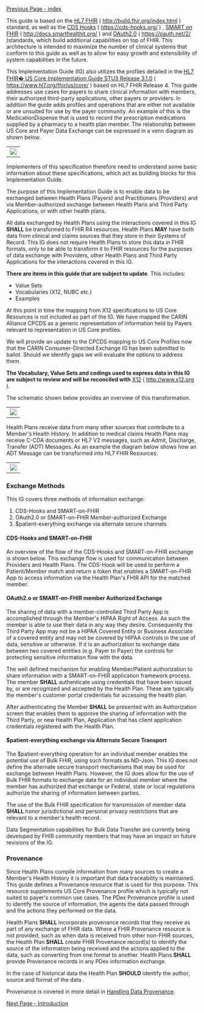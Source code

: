 <!-- Overview.md {% comment %}
*****************************************************************************************
*                            WARNING: DO NOT EDIT THIS FILE                             *
*                                                                                       *
* This file is generated by SUSHI. Any edits you make to this file will be overwritten. *
*                                                                                       *
* To change the contents of this file, edit the original source file at:                *
* ig-data/input/pagecontent/Overview.md                                                 *
*****************************************************************************************
{% endcomment %} -->
[Previous Page - index](index.html)

This guide is based on the [HL7 FHIR](http://build.fhir.org/index.html) ( http://build.fhir.org/index.html ) standard, as well as the [CDS Hooks](https://cds-hooks.org/) ( https://cds-hooks.org/ ) ,  [SMART on FHIR](http://docs.smarthealthit.org/) ( http://docs.smarthealthit.org/ ) and [OAuth2.0](https://oauth.net/2/) ( https://oauth.net/2/ )standards, which build additional capabilities on top of FHIR. This architecture is intended to maximize the number of clinical systems that conform to this guide as well as to allow for easy growth and extensibility of system capabilities in the future.

This Implementation Guide (IG) also utilizes the profiles detailed in the [HL7 FHIR� US Core Implementation Guide STU3 Release 3.1.0](https://www.hl7.org/fhir/us/core/) ( https://www.hl7.org/fhir/us/core/ ) based on HL7 FHIR Release 4. This guide addresses use cases for payers to share clinical information with members, their authorized third-party applications, other payers or providers. In addition the guide adds profiles and operations that are either not available or are unsuited for use by the payer community. An example of this is the MedicationDispense that is used to record the prescription medications supplied by a pharmacy to a health plan member. The relationship between US Core and Payer Data Exchange can be expressed in a venn diagram as shown below.

<table><tr><td><img width="100%" height="auto" src="PDEXandUSCoreRelationship-v2.png" /></td></tr></table>
  
Implementers of this specification therefore need to understand some basic information about these specifications, which act as building blocks for this Implementation Guide.

The purpose of this Implementation Guide is to enable data to be exchanged between Health Plans (Payers) and Practitioners (Providers) and via Member-authorized exchange between Health Plans and Third Party Applications, or with other health plans. 

All data exchanged by Health Plans using the interactions covered in this IG **SHALL** be transformed to FHIR R4 resources.  Health Plans **MAY** have both data from clinical and claims sources that they store in their Systems of Record. This IG does not require Health Plans to store this data in FHIR formats, only to be able to transform it to FHIR resources for the purposes of data exchange with Providers, other Health Plans and Third Party Applications for the interactions covered in this IG.

**There are items in this guide that are subject to update**. This includes:
- Value Sets
- Vocabularies (X12, NUBC etc.)
- Examples

At this point in time the mapping from X12 specifications to US Core Resources is not included as part of the IG. We have mapped the CARIN Alliance CPCDS as a generic representation of information held by Payers relevant to representation in US Core profiles.

We will provide an update to the CPCDS mapping to US Core Profiles now that the CARIN Consumer-Directed Exchange IG has been submitted to ballot. Should we identify gaps we will evaluate the options to address them.

**The Vocabulary, Value Sets and codings used to express data in this IG are subject to review and will be reconciled with**   [X12](http://www.x12.org) ( http://www.x12.org ).  

The schematic shown below provides an overview of this transformation.

<table><tr><td><img width="100%" height="auto" src="Payer-Admin-Financial-Clinical-Data-interchange.png" /></td></tr></table>

Health Plans receive data from many other sources that contribute to a Member's Health History. In addition to medical claims Health Plans may receive C-CDA documents or HL7 V2 messages, such as Admit, Discharge, Transfer (ADT) Messages. As an example the diagram below shows how an ADT Message can be transformed into HL7 FHIR Resources:

<table><tr><td><img width="100%" height="auto" src="MappingFromV2toFHIR.png" /></td></tr></table>

### Exchange Methods

This IG covers three methods of information exchange:
1. CDS-Hooks and SMART-on-FHIR
2. OAuth2.0 or SMART-on-FHIR Member-authorized Exchange
3. $patient-everything exchange via alternate secure channels

#### CDS-Hooks and SMART-on-FHIR

An overview of the flow of the CDS-Hooks and SMART-on-FHIR exchange is shown below. This exchange flow is used for communication between Providers and Health Plans. The CDS-Hook will be used to perform a Patient/Member match and return a token that enables a SMART-on-FHIR App to access information via the Health Plan's FHIR API for the matched member.


#### OAuth2.o or SMART-on-FHIR member Authorized Exchange

The sharing of data with a member-controlled Third Party App is accomplished through the Member's HIPAA Right of Access. As such the member is able to use their data in any way they desire. Consequently the Third Party App may not be a HIPAA Covered Entity or Business Associate of a covered entity and may not be covered by HIPAA controls in the use of data, sensitive or otherwise. If it is an authorization to exchange data between two covered entities (e.g. Payer to Payer) the controls for protecting sensitive information flow with the data.

The well defined mechanism for enabling Member/Patient authorization to share information with a SMART-on-FHIR application framework process. The member **SHALL** authenticate using credentials that have been issued by, or are recognized and accepted by the Health Plan. These are typically the member's customer portal credentials for accessing the health plan.

After authenticating the Member **SHALL** be presented with an Authorization screen that enables them to approve the sharing of information with the Third Party, or new Health Plan, Application that has client application credentials registered with the Health Plan.


#### $patient-everything exchange via Alternate Secure Transport

The $patient-everything operation for an individual member enables the potential use of Bulk FHIR, using such formats as ND-Json. This IG does not define the alternate secure transport mechanisms that may be used for exchange between Health Plans. However, the IG does allow for the use of Bulk FHIR formats to exchange data for an individual member where the member has authorized that exchange or Federal, state or local regulations authorize the sharing of information between parties. 

The use of the Bulk FHIR specification for transmission of member data **SHALL** honor jurisdictional and personal privacy restrictions that are relevant to a member's health record.

Data Segmentation capabilities for Bulk Data Transfer are currently being developed by FHIR community members that may have an impact on future revisions of the IG.

### Provenance

Since Health Plans compile information from many sources to create a Member's Health History it is important that data traceability is maintained. This guide defines a Provenance resource that is used for this purpose. This resource supplements US Core Provenance profile which is typically not suited to payer's common use cases. The PDex Provenance profile is used to identify the source of information, the agents the data passed through and the actions they performed on the data.

Health Plans **SHALL** incorporate provenance records that they receive as part of any exchange of FHIR data. Where a FHIR Provenance resource is not provided, such as when data is received from other non-FHIR sources, the Health Plan **SHALL** create FHIR Provenance record(s) to identify the source of the information being received and the actions applied to the data, such as converting from one format to another. Health Plans **SHALL** provide Provenance records in any PDex information exchange.

In the case of historical data the Health Plan **SHOULD** identify the author, source and format of the data .

Provenance is covered in more detail in [Handling Data Provenance](Handling_Data_Provenance.html).




[Next Page - Introduction](Introduction.html)